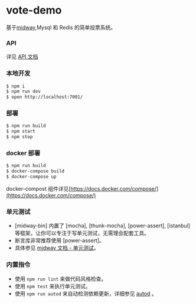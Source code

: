 # vote-demo

基于[midway][midway],Mysql 和 Redis 的简单投票系统。

### API

详见 [API 文档](./doc/api.md)

### 本地开发

```bash
$ npm i
$ npm run dev
$ open http://localhost:7001/
```

### 部署

```bash
$ npm run build
$ npm start
$ npm stop
```

### docker 部署

```bash
$ npm run build
$ docker-compose build
$ docker-compose up
```

docker-compost 组件详见[https://docs.docker.com/compose/](https://docs.docker.com/compose/)

### 单元测试

- [midway-bin] 内置了 [mocha], [thunk-mocha], [power-assert], [istanbul] 等框架，让你可以专注于写单元测试，无需理会配套工具。
- 断言库非常推荐使用 [power-assert]。
- 具体参见 [midway 文档 - 单元测试](https://eggjs.org/zh-cn/core/unittest)。

### 内置指令

- 使用 `npm run lint` 来做代码风格检查。
- 使用 `npm test` 来执行单元测试。
- 使用 `npm run autod` 来自动检测依赖更新，详细参见 [autod](https://www.npmjs.com/package/autod) 。

[midway]: https://midwayjs.org
